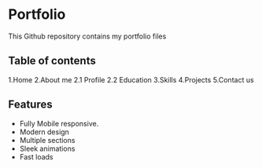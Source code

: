 # Portfolio
This Github repository contains my portfolio files

## Table of contents
1.Home
2.About me
 2.1 Profile
 2.2 Education
3.Skills
4.Projects
5.Contact us

## Features
- Fully Mobile responsive.
- Modern design
- Multiple sections
- Sleek animations
- Fast loads
